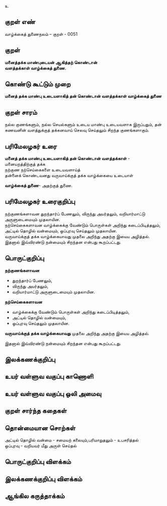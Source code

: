 உ

## குறள் எண் 

வாழ்க்கைத் துணைநலம் – குறள் - 0051  

## குறள் 

**மனைத்தக்க மாண்புடையன் ஆகித்தற் கொண்டான்  
வளத்தக்காள் வாழ்க்கைத் துணை.**  

## கொண்டு கூட்டும் முறை

**மனைத் தக்க மாண்பு உடையளாகித் தன் கொண்டான் வளத்தக்காள் வாழ்க்கைத் துணை**  

## குறள் சாரம் 

நல்ல குணங்களும், நல்ல செயல்களும் உடைய மாண்பு உடையவளாக இருப்பதும், தன் கணவனின் வளத்துக்குத் தக்கனவாய் செலவு செய்தலும் சிறந்த குணங்களாகும். 

## பரிமேலழகர் உரை

**மனைத் தக்க மாண்பு உடையளாகித் தன் கொண்டான் வளத்தக்காள்** -  
மனையறத்திற்குத் தக்க  
நற்குண நற்செய்கைகளை உடையவளாய்த்  
தன்னைக் கொண்டவனது வருவாய்க்குத் தக்க வாழ்க்கையை உடையாள்  

**வாழ்க்கைத் துணை**- அதற்குத் துணை.    

## பரிமேலழகர் உரைகுறிப்பு   

நற்குணங்களாவன  துறந்தார்ப் பேணலும், விருந்து அயர்தலும், வறியார்மாட்டு அருளுடைமையும் முதலாயின.  
நற்செய்கைகளாவன வாழ்க்கைக்கு வேண்டும் பொருள்கள் அறிந்து கடைப்பிடித்தலும், அட்டில் தொழில் வன்மையும், ஒப்புரவு செய்தலும் முதலாயின.  
வருவாய்க்குத் தக்க வாழ்க்கையாவது முதலை அறிந்து அதற்கு இயைய அழித்தல்.  
இதனால் இவ்விரண்டு நன்மையும் சிறந்தன என்பது கூறப்பட்டது.

## பொருட்குறிப்பு 

**நற்குணங்களாவன**  
* துறந்தார்ப் பேணலும்,  
* விருந்து அயர்தலும்,  
* வறியார்மாட்டு அருளுடைமையும் முதலாயின. 

**நற்செய்கைகளாவன**  
* வாழ்க்கைக்கு வேண்டும் பொருள்கள் அறிந்து கடைப்பிடித்தலும்,  
* அட்டில் தொழில் வன்மையும்,  
* ஒப்புரவு செய்தலும் முதலாயின.  

**வருவாய்க்குத் தக்க வாழ்க்கையாவது** முதலை அறிந்து அதற்கு இயைய அழித்தல்.  

இதனால் இவ்விரண்டு நன்மையும் சிறந்தன என்பது கூறப்பட்டது.

## இலக்கணக்குறிப்பு  


## உயர் வள்ளுவ வகுப்பு காணொளி


## உயர் வள்ளுவ வகுப்பு ஒலி அமைவு 

 
## குறள் சார்ந்த கதைகள் 


## தொன்மையான சொற்கள்

அட்டில் தொழில் வன்மை - சமையற் கலையும்,பரிமாறுதலும் - உபசரித்தல்     
ஒப்புரவு - வறியவர் மீது அருள் செய்தல் 

## பொருட்குறிப்பு விளக்கம்


## இலக்கணக்குறிப்பு விளக்கம்


## ஆங்கில கருத்தாக்கம் 


